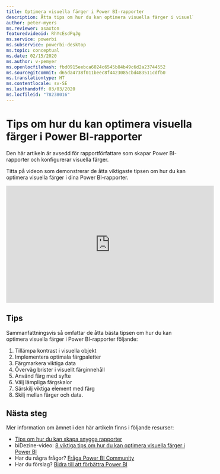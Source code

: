 ```yaml
---
title: Optimera visuella färger i Power BI-rapporter
description: Åtta tips om hur du kan optimera visuella färger i visuella Power BI-rapportobjekt, i Power BI Desktop eller i Power BI-tjänsten.
author: peter-myers
ms.reviewer: asaxton
featuredvideoid: RhYcEsdPqJg
ms.service: powerbi
ms.subservice: powerbi-desktop
ms.topic: conceptual
ms.date: 02/15/2020
ms.author: v-pemyer
ms.openlocfilehash: fbd0915eebca6024c6545b84b49c6d2a23744552
ms.sourcegitcommit: d65da4738f011beec8f4423085cbd483511cdfb0
ms.translationtype: HT
ms.contentlocale: sv-SE
ms.lasthandoff: 03/03/2020
ms.locfileid: "78238016"
---
```

# <a name="tips-to-optimize-visual-colors-in-power-bi-reports"></a>Tips om hur du kan optimera visuella färger i Power BI-rapporter

Den här artikeln är avsedd för rapportförfattare som skapar Power BI-rapporter och konfigurerar visuella färger.

Titta på videon som demonstrerar de åtta viktigaste tipsen om hur du kan optimera visuella färger i dina Power BI-rapporter.

<iframe width="560" height="315" src="https://www.youtube.com/embed/RhYcEsdPqJg" frameborder="0" allowfullscreen></iframe>

## <a name="tips"></a>Tips

Sammanfattningsvis så omfattar de åtta bästa tipsen om hur du kan optimera visuella färger i Power BI-rapporter följande:

1. Tillämpa kontrast i visuella objekt
1. Implementera optimala färgpaletter
1. Färgmarkera viktiga data
1. Överväg brister i visuellt färginnehåll
1. Använd färg med syfte
1. Välj lämpliga färgskalor
1. Särskilj viktiga element med färg
1. Skilj mellan färger och data.

## <a name="next-steps"></a>Nästa steg

Mer information om ämnet i den här artikeln finns i följande resurser:

- [Tips om hur du kan skapa snygga rapporter](../power-bi-reports-tips-and-tricks-for-creating.md)
- biDezine-video: [8 viktiga tips om hur du kan optimera visuella färger i Power BI](https://www.youtube.com/watch?v=RhYcEsdPqJg)
- Har du några frågor? [Fråga Power BI Community](https://community.powerbi.com/)
- Har du förslag? [Bidra till att förbättra Power BI](https://ideas.powerbi.com)
